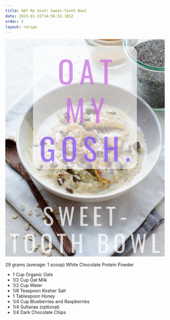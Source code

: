 ```yaml
---
title: OAT My Gosh! Sweet-Tooth Bowl
date: 2023-01-31T14:56:52.101Z
order: 5
layout: recipe
---
```

![](../uploads/7002f25f-a0c6-46a3-8090-dfe5af890833.jpeg)



29 grams (average: 1 scoop) White Chocolate Protein Powder

* 1 Cup Organic Oats
* 1/2 Cup Oat Milk
* 1/2 Cup Water
* 1/8 Teaspoon Kosher Salt
* 1 Tablespoon Honey
* 1/4 Cup Blueberries and Raspberries
* 1/4 Sultanas (optional)
* 1/4 Dark Chocolate Chips
